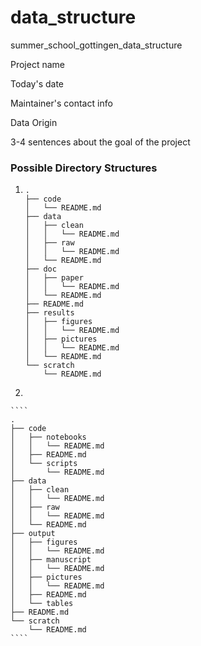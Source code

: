 # data_structure

summer_school_gottingen_data_structure

Project name

Today's date

Maintainer's contact info

Data Origin

3-4 sentences about the goal of the project

### Possible Directory Structures

1. 
    ````
    .
    ├── code
    │   └── README.md
    ├── data
    │   ├── clean
    │   │   └── README.md
    │   ├── raw
    │   │   └── README.md
    │   └── README.md
    ├── doc
    │   ├── paper
    │   │   └── README.md
    │   └── README.md
    ├── README.md
    ├── results
    │   ├── figures
    │   │   └── README.md
    │   ├── pictures
    │   │   └── README.md
    │   └── README.md
    └── scratch
        └── README.md
    ````
2. 

    ````
    .
    ├── code
    │   ├── notebooks
    │   │   └── README.md
    │   ├── README.md
    │   └── scripts
    │       └── README.md
    ├── data
    │   ├── clean
    │   │   └── README.md
    │   ├── raw
    │   │   └── README.md
    │   └── README.md
    ├── output
    │   ├── figures
    │   │   └── README.md
    │   ├── manuscript
    │   │   └── README.md
    │   ├── pictures
    │   │   └── README.md
    │   ├── README.md
    │   └── tables
    ├── README.md
    └── scratch
        └── README.md
    ````

